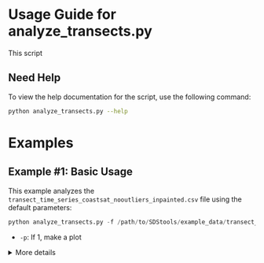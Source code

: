 # Usage Guide for analyze_transects.py

This script 

## Need Help

To view the help documentation for the script, use the following command:

```bash
python analyze_transects.py --help
```

# Examples

## Example #1: Basic Usage

This example analyzes the `transect_time_series_coastsat_nooutliers_inpainted.csv` file using the default parameters:

```python
python analyze_transects.py -f /path/to/SDStools/example_data/transect_time_series_coastsat_nooutliers_inpainted.csv -p 1
```

- `-p`: If 1, make a plot

<details>
<summary>More details</summary>
A flag to make (or suppress) a plot
</details>

